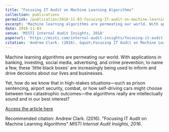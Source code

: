 ```yaml
---
title: "Focusing IT Audit on Machine Learning Algorithms"
collection: publications
permalink: /publication/2016-11-03-focusing-IT-audit-on-machine-learning-algorithms
excerpt: 'Machine learning algorithms are permeating our world. With applications in banking, investing, social media, advertising, and crime prevention, to name a few, these 'little black boxes' are increasingly being used to inform and drive decisions about our lives and businesses.'
date: 2016-11-03
venue: 'MISTI Internal Audit Insights, 2018'
paperurl: 'https://misti.com/internal-audit-insights/focusing-it-audit-on-machine-learning-algorithms'
citation: 'Andrew Clark. (2016). &quot;Focusing IT Audit on Machine Learning Algorithms&quot; <i>MISTI Internal Audit Insights, 2016</i>.'
---
```

Machine learning algorithms are permeating our world. With applications in banking, investing, social media, advertising, and crime prevention, to name a few, these 'little black boxes' are increasingly being used to inform and drive decisions about our lives and businesses.

Yet, how do we know that in high-stakes situations—such as prison sentencing, airport security, combat, or how self-driving cars might choose between two catastrophic outcomes—the algorithms really are intellectually sound and in our best interest?

[Access the article here](https://misti.com/internal-audit-insights/focusing-it-audit-on-machine-learning-algorithms)

Recommended citation: Andrew Clark. (2016). "Focusing IT Audit on Machine Learning Algorithms" <i>MISTI Internal Audit Insights, 2016</i>.
